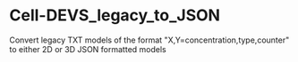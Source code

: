 # Cell-DEVS_legacy_to_JSON
Convert legacy TXT models of the format "X,Y=concentration,type,counter" to either 2D or 3D JSON formatted models